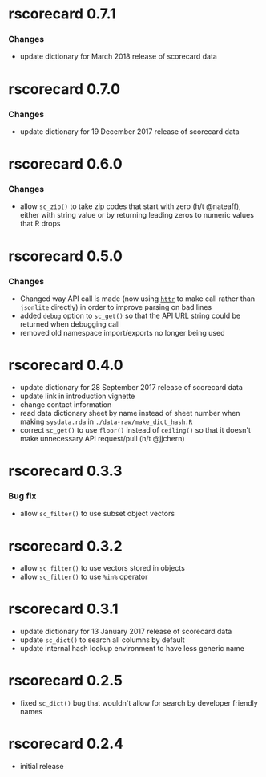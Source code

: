 # rscorecard 0.7.1

### Changes
* update dictionary for March 2018 release of scorecard data

# rscorecard 0.7.0

### Changes
* update dictionary for 19 December 2017 release of scorecard data

# rscorecard 0.6.0

### Changes
* allow `sc_zip()` to take zip codes that start with zero (h/t
  @nateaff), either with string value or by returning leading zeros to
  numeric values that R drops

# rscorecard 0.5.0

### Changes
* Changed way API call is made (now using [`httr`](https://CRAN.R-project.org/package=httr) to make call rather than `jsonlite` directly) in order to improve parsing on bad lines
* added `debug` option to `sc_get()` so that the API URL string could be returned when debugging call
* removed old namespace import/exports no longer being used

# rscorecard 0.4.0

* update dictionary for 28 September 2017 release of scorecard data
* update link in introduction vignette
* change contact information
* read data dictionary sheet by name instead of sheet number when
  making `sysdata.rda` in `./data-raw/make_dict_hash.R`
* correct `sc_get()` to use `floor()` instead of `ceiling()` so that
  it doesn't make unnecessary API request/pull (h/t @jjchern)

# rscorecard 0.3.3

### Bug fix
* allow `sc_filter()` to use subset object vectors

# rscorecard 0.3.2

* allow `sc_filter()` to use vectors stored in objects
* allow `sc_filter()` to use `%in%` operator

# rscorecard 0.3.1

* update dictionary for 13 January 2017 release of scorecard data
* update `sc_dict()` to search all columns by default
* update internal hash lookup environment to have less generic name

# rscorecard 0.2.5

* fixed `sc_dict()` bug that wouldn't allow for search by developer friendly names

# rscorecard 0.2.4

* initial release
